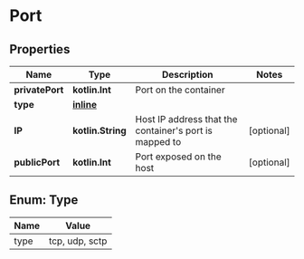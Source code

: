 
# Port

## Properties
Name | Type | Description | Notes
------------ | ------------- | ------------- | -------------
**privatePort** | **kotlin.Int** | Port on the container | 
**type** | [**inline**](#Type) |  | 
**IP** | **kotlin.String** | Host IP address that the container&#39;s port is mapped to |  [optional]
**publicPort** | **kotlin.Int** | Port exposed on the host |  [optional]


<a name="Type"></a>
## Enum: Type
Name | Value
---- | -----
type | tcp, udp, sctp



